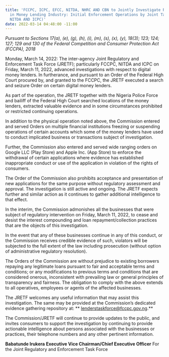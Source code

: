 ```yaml
---
title: 'FCCPC, ICPC, EFCC, NITDA, NHRC AND CBN to Jointly Investigate Rights Violations
  in Money Lending Industry: Initial Enforcement Operations by Joint Task Force (FCCPC,
  NITDA AND ICPC)'
date: 2022-03-14 04:48:00 -11:00
---
```


*Pursuant to Sections 17(a), (e), (g), (h), (i), (m), (s), (x), (y), 18(3); 123; 124; 127; 129 and 130 of the Federal Competition and Consumer Protection Act (FCCPA), 2018*


Monday, March 14, 2022: The inter-agency Joint Regulatory and Enforcement Task Force (JRETF); particularly FCCPC, NITDA and ICPC on Friday, March 11, 2022, advanced investigations with respect to digital money lenders.
In furtherance, and pursuant to an Order of the Federal High Court procured by, and granted to the FCCPC, the JRETF executed a search and seizure Order on certain digital money lenders.


As part of the operation, the JRETF together with the Nigeria Police Force and bailiff of the Federal High Court searched locations of the money lenders, extracted valuable evidence and in some circumstances prohibited or restricted continuing operations.


In addition to the physical operation noted above, the Commission entered and served Orders on multiple financial institutions freezing or suspending operations of certain accounts which some of the money lenders have used to conduct implicated business or transactions subject of investigation.


Further, the Commission also entered and served wide ranging orders on Google LLC (Play Store) and Apple Inc. (App Store) to enforce the withdrawal of certain applications where evidence has established inappropriate conduct or use of the application in violation of the rights of consumers.


The Order of the Commission also prohibits acceptance and presentation of new applications for the same purpose without regulatory assessment and approval.
The investigation is still active and ongoing. The JRETF expects further and similar action as it continues to gather additional intelligence to that effect.



In the interim, the Commission admonishes all the businesses that were subject of regulatory intervention on Friday, March 11, 2022, to cease and desist the interest compounding and loan repayment/collection practices that are the objects of this investigation.

 

In the event that any of these businesses continue in any of this conduct, or the Commission receives credible evidence of such, violators will be subjected to the full extent of the law including prosecution (without option of administrative regulatory resolution). 



The Orders of the Commission are without prejudice to existing borrowers repaying any legitimate loans pursuant to fair and acceptable terms and conditions; or any modifications to previous terms and conditions that are considered onerous, inconsistent with prevailing law or general principles of transparency and fairness. The obligation to comply with the above extends to all operatives, employees or agents of the affected businesses.


The JRETF welcomes any useful information that may assist this investigation. The same may be provided at the Commission’s dedicated evidence gathering repository at: ** lenderstaskforce@fccpc.gov.ng.**


The Commission/JRETF will continue to provide updates to the public, and invites consumers to support the investigation by continuing to provide actionable intelligence about persons associated with the businesses or practices, their telephone numbers and any other pertinent information.



**Babatunde Irukera**
**Executive Vice Chairman/Chief Executive Officer**
For the Joint Regulatory and Enforcement Task Force
